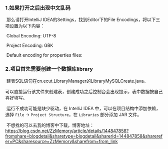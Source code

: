 ### 1.如果打开之后出现中文乱码

​	那么请打开IntelliJ IDEA的Settings，找到Editor下的File Encodings，将以下三项设置为以下内容：

​	Global Encoding: UTF-8

​	Project Encoding: GBK

​	Default encoding for properties files: <Default>

### 2.项目首先需要创建一个数据库library

​	建表SQL语句在cn.ecut.LibraryManager的LibraryMySQLCreate.java。

​	可以直接运行该文件来创建表，创建成功之后控制台会出现提示，表中数据按自己喜好填写。

​	运行不成功可能是缺少驱动，在 IntelliJ IDEA 中，可以在项目结构中添加依赖，选择 `File` -> `Project Structure`，在 `Libraries` 部分添加 JAR 文件。

​	不想找的可以去我的博客中下载，博客地址：https://blog.csdn.net/ZzMemory/article/details/144847858?fromshare=blogdetail&sharetype=blogdetail&sharerId=144847858&sharerefer=PC&sharesource=ZzMemory&sharefrom=from_link
